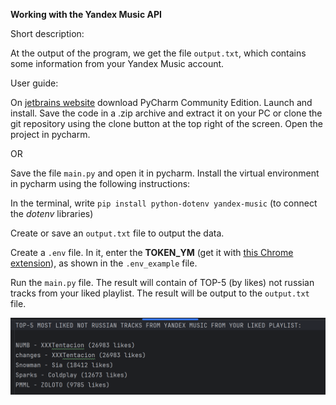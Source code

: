 **Working with the Yandex Music API**

Short description:

At the output of the program, we get the file `output.txt`, which contains some information from your Yandex Music account.

User guide:

On [jetbrains website](https://www.jetbrains.com/ru-ru/pycharm/) download PyCharm Community Edition. Launch and install.
Save the code in a .zip archive and extract it on your PC or clone the git repository using the clone button at the top right of the screen. Open the project in pycharm.

OR

Save the file `main.py` and open it in pycharm. Install the virtual environment in pycharm using the following instructions:

In the terminal, write `pip install python-dotenv yandex-music` (to connect the _dotenv_ libraries)

Create or save an `output.txt` file to output the data.

Create a `.env` file. In it, enter the **TOKEN_YM** (get it with [this Chrome extension](https://chromewebstore.google.com/detail/yandex-music-token/lcbjeookjibfhjjopieifgjnhlegmkib)), as shown in the `.env_example` file.


Run the `main.py` file. The result will contain of TOP-5 (by likes) not russian tracks from your liked playlist. The result will be output to the `output.txt` file.

![img_1.png](img_1.png)